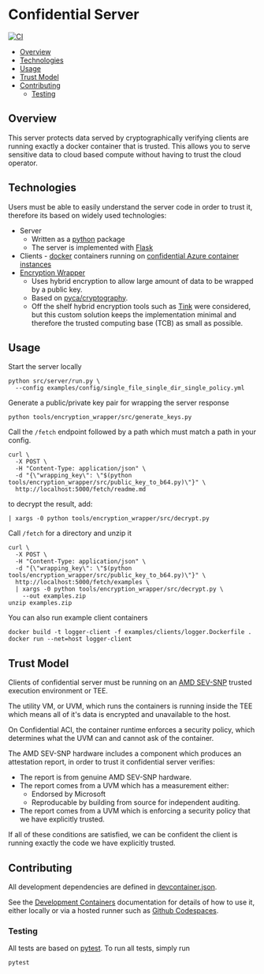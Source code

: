 # Confidential Server

[![CI](https://github.com/DomAyre/confidential-server/actions/workflows/ci.yml/badge.svg?event=push)](https://github.com/DomAyre/confidential-server/actions/workflows/ci.yml)

- [Overview](#overview)
- [Technologies](#technologies)
- [Usage](#usage)
- [Trust Model](#trust-model)
- [Contributing](#contributing)
  - [Testing](#testing)

## Overview

This server protects data served by cryptographically verifying clients are running exactly a docker container that is trusted. This allows you to serve sensitive data to cloud based compute without having to trust the cloud operator.

## Technologies

Users must be able to easily understand the server code in order to trust it, therefore its based on widely used technologies:

- Server
  - Written as a [python](https://www.python.org) package
  - The server is implemented with [Flask](https://flask.palletsprojects.com/en/stable/)
- Clients - [docker](https://www.docker.com) containers running on [confidential Azure container instances](https://learn.microsoft.com/en-us/azure/container-instances/container-instances-confidential-overview)
- [Encryption Wrapper](tools/encryption_wrapper/)
  - Uses hybrid encryption to allow large amount of data to be wrapped by a public key.
  - Based on [pyca/cryptography](https://cryptography.io/en/latest/).
  - Off the shelf hybrid encryption tools such as [Tink](https://developers.google.com/tink) were considered, but this custom solution keeps the implementation minimal and therefore the trusted computing base (TCB) as small as possible.

## Usage

Start the server locally

```
python src/server/run.py \
  --config examples/config/single_file_single_dir_single_policy.yml
```

Generate a public/private key pair for wrapping the server response

```
python tools/encryption_wrapper/src/generate_keys.py
```

Call the `/fetch` endpoint followed by a path which must match a path in your config.

```
curl \
  -X POST \
  -H "Content-Type: application/json" \
  -d "{\"wrapping_key\": \"$(python tools/encryption_wrapper/src/public_key_to_b64.py)\"}" \
  http://localhost:5000/fetch/readme.md
```

to decrypt the result, add:

```
| xargs -0 python tools/encryption_wrapper/src/decrypt.py
```

Call `/fetch` for a directory and unzip it

```
curl \
  -X POST \
  -H "Content-Type: application/json" \
  -d "{\"wrapping_key\": \"$(python tools/encryption_wrapper/src/public_key_to_b64.py)\"}" \
  http://localhost:5000/fetch/examples \
  | xargs -0 python tools/encryption_wrapper/src/decrypt.py \
    --out examples.zip
unzip examples.zip
```

You can also run example client containers

```
docker build -t logger-client -f examples/clients/logger.Dockerfile .
docker run --net=host logger-client
```

## Trust Model

Clients of confidential server must be running on an [AMD SEV-SNP](https://www.amd.com/en/developer/sev.html) trusted execution environment or TEE.

The utility VM, or UVM, which runs the containers is running inside the TEE which means all of it's data is encrypted and unavailable to the host.

On Confidential ACI, the container runtime enforces a security policy, which determines what the UVM can and cannot ask of the container.

The AMD SEV-SNP hardware includes a component which produces an attestation report, in order to trust it confidential server verifies:

- The report is from genuine AMD SEV-SNP hardware.
- The report comes from a UVM which has a measurement either:
  - Endorsed by Microsoft
  - Reproducable by building from source for independent auditing.
- The report comes from a UVM which is enforcing a security policy that we have explicitly trusted.

If all of these conditions are satisfied, we can be confident the client is running exactly the code we have explicitly trusted.

## Contributing

All development dependencies are defined in [devcontainer.json](.devcontainer/devcontainer.json).

See the [Development Containers](https://containers.dev) documentation for details of how to use it, either locally or via a hosted runner such as [Github Codespaces](https://github.com/features/codespaces).

### Testing

All tests are based on [pytest](https://pytest.org). To run all tests, simply run

```
pytest
```
